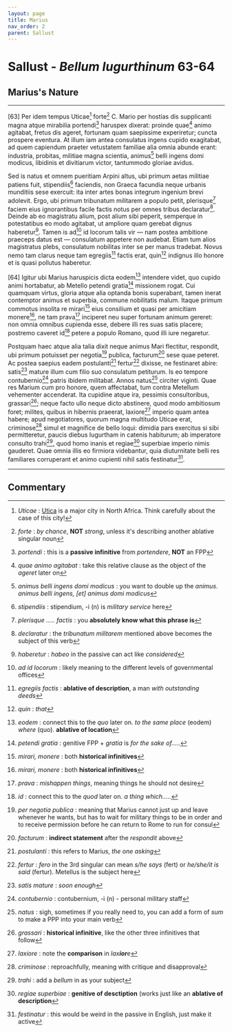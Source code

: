 ```yaml
---
layout: page
title: Marius
nav_order: 2
parent: Sallust
---
```


# Sallust - *Bellum Iugurthinum* 63-64

## Marius's Nature

---------------

[63] Per idem tempus Uticae[^1] forte[^2] C. Mario per hostias dis supplicanti magna atque mirabilia portendi[^3] haruspex dixerat: proinde quae[^4] animo agitabat, fretus dis ageret, fortunam quam saepissime experiretur; cuncta prospere eventura. At illum iam antea consulatus ingens cupido exagitabat, ad quem capiendum praeter vetustatem familiae alia omnia abunde erant: industria, probitas, militiae magna scientia, animus[^5] belli ingens domi modicus, libidinis et divitiarum victor, tantummodo gloriae avidus. 

Sed is natus et omnem pueritiam Arpini altus, ubi primum aetas militiae patiens fuit, stipendiis[^6] faciendis, non Graeca facundia neque urbanis munditiis sese exercuit: ita inter artes bonas integrum ingenium brevi adolevit. Ergo, ubi primum tribunatum militarem a populo petit, plerisque[^7] faciem eius ignorantibus facile factis notus per omnes tribus declaratur[^8]. Deinde ab eo magistratu alium, post alium sibi peperit, semperque in potestatibus eo modo agitabat, ut ampliore quam gerebat dignus haberetur[^9]. Tamen is ad[^10] id locorum talis vir — nam postea ambitione praeceps datus est — consulatum appetere non audebat. Etiam tum alios magistratus plebs, consulatum nobilitas inter se per manus tradebat. Novus nemo tam clarus neque tam egregiis[^11] factis erat, quin[^12] indignus illo honore et is quasi pollutus haberetur. 


[64] Igitur ubi Marius haruspicis dicta eodem[^13] intendere videt, quo cupido animi hortabatur, ab Metello petendi gratia[^14] missionem rogat. Cui quamquam virtus, gloria atque alia optanda bonis superabant, tamen inerat contemptor animus et superbia, commune nobilitatis malum. Itaque primum commotus insolita re mirari[^15] eius consilium et quasi per amicitiam monere[^15], ne tam prava[^16] inciperet neu super fortunam animum gereret: non omnia omnibus cupienda esse, debere illi res suas satis placere; postremo caveret id[^17] petere a populo Romano, quod illi iure negaretur. 

Postquam haec atque alia talia dixit neque animus Mari flectitur, respondit, ubi primum potuisset per negotia[^18] publica, facturum[^19] sese quae peteret. Ac postea saepius eadem postulanti[^20] fertur[^21] dixisse, ne festinaret abire: satis[^22] mature illum cum filio suo consulatum petiturum. Is eo tempore contubernio[^23] patris ibidem militabat. Annos natus[^24] circiter viginti. Quae res Marium cum pro honore, quem affectabat, tum contra Metellum vehementer accenderat. Ita cupidine atque ira, pessimis consultoribus, grassari[^25]; neque facto ullo neque dicto abstinere, quod modo ambitiosum foret; milites, quibus in hibernis praeerat, laxiore[^26] imperio quam antea habere; apud negotiatores, quorum magna multitudo Uticae erat, criminose[^27] simul et magnifice de bello loqui: dimidia pars exercitus si sibi permitteretur, paucis diebus Iugurtham in catenis habiturum; ab imperatore consulto trahi[^28], quod homo inanis et regiae[^29] superbiae imperio nimis gauderet. Quae omnia illis eo firmiora videbantur, quia diuturnitate belli res familiares corruperant et animo cupienti nihil satis festinatur[^30]. 


--------------

## Commentary


[^1]: _Uticae_ : [Utica](https://en.wikipedia.org/wiki/Utica,_Tunisia) is a major city in North Africa. Think carefully about the case of this city!

[^2]: _forte_ : _by chance_, **NOT** _strong_, unless it's describing another ablative singular noun

[^3]: _portendi_ : this is a **passive infinitive** from _portendere_, **NOT** an FPP

[^4]: _quae animo agitabat_ : take this relative clause as the object of the _ageret_ later on

[^5]: _animus belli ingens domi modicus_ : you want to double up the _animus_. _animus belli ingens, [et] animus domi modicus_

[^6]: _stipendiis_ : stipendium, -i (n) is _military service_ here

[^7]: _plerisque ..... factis_ : you **absolutely know what this phrase is**

[^8]: _declaratur_ : the _tribunatum militarem_ mentioned above becomes the subject of this verb

[^9]: _haberetur_ : _habeo_ in the passive can act like _considered_

[^10]: _ad id locorum_ : likely meaning to the different levels of governmental offices

[^11]: _egregiis factis_ : **ablative of description**, a man _with outstanding deeds_

[^12]: _quin_ : _that_

[^13]: _eodem_ : connect this to the _quo_ later on. _to the same place_ (eodem) _where_ (quo). **ablative of location**

[^14]: _petendi gratia_ : genitive FPP + _gratia_ is _for the sake of....._

[^15]: _mirari, monere_ : both **historical infinitives**

[^16]: _prava_ : _mishappen things_, meaning things he should not desire

[^17]: _id_ : connect this to the _quod_ later on. _a thing which....._

[^18]: _per negotia publica_ : meaning that Marius cannot just up and leave whenever he wants, but has to wait for military things to be in order and to receive permission before he can return to Rome to run for consul

[^19]: _facturum_ : **indirect statement** after the _respondit_ above

[^20]: _postulanti_ : this refers to Marius, _the one asking_

[^21]: _fertur_ : _fero_ in the 3rd singular can mean _s/he says_ (fert) or _he/she/it is said_ (fertur). Metellus is the subject here

[^22]: _satis mature_ : _soon enough_

[^23]: _contubernio_ : contubernium, -i (n) - personal military staff

[^24]: _natus_ : sigh, sometimes if you really need to, you can add a form of _sum_ to make a PPP into your main verb

[^25]: _grassari_ : **historical infinitive**, like the other three infinitives that follow

[^26]: _laxiore_ : note the **comparison** in _lax**ior**e_

[^27]: _criminose_ : reproachfully, meaning with critique and disapproval 

[^28]: _trahi_ : add a _bellum_ in as your subject

[^29]: _regiae superbiae_ : **genitive of desctiption** (works just like an **ablative of description**

[^30]: _festinatur_ : this would be weird in the passive in English, just make it active


